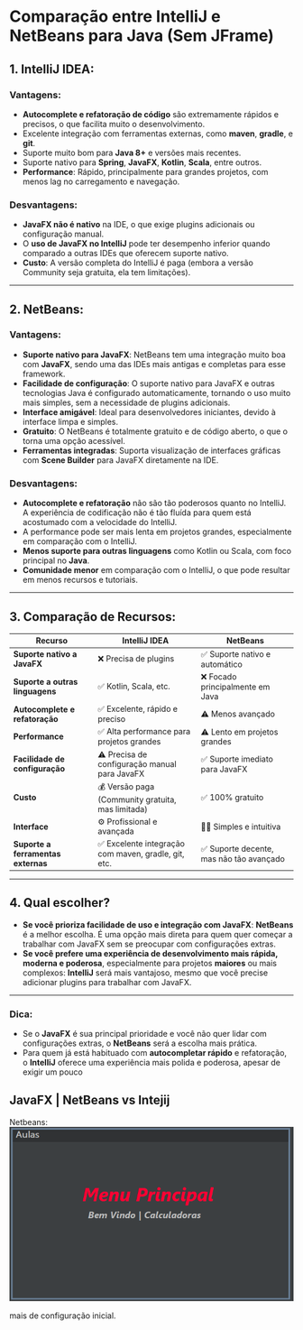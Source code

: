 # Comparação entre IntelliJ e NetBeans para Java (Sem JFrame)

## 1. **IntelliJ IDEA**:
### **Vantagens**:
- **Autocomplete e refatoração de código** são extremamente rápidos e precisos, o que facilita muito o desenvolvimento.
- Excelente integração com ferramentas externas, como **maven**, **gradle**, e **git**.
- Suporte muito bom para **Java 8+** e versões mais recentes.
- Suporte nativo para **Spring**, **JavaFX**, **Kotlin**, **Scala**, entre outros.
- **Performance**: Rápido, principalmente para grandes projetos, com menos lag no carregamento e navegação.


### **Desvantagens**:
- **JavaFX não é nativo** na IDE, o que exige plugins adicionais ou configuração manual.
- O **uso de JavaFX no IntelliJ** pode ter desempenho inferior quando comparado a outras IDEs que oferecem suporte nativo.
- **Custo**: A versão completa do IntelliJ é paga (embora a versão Community seja gratuita, ela tem limitações).

---

## 2. **NetBeans**:
### **Vantagens**:
- **Suporte nativo para JavaFX**: NetBeans tem uma integração muito boa com **JavaFX**, sendo uma das IDEs mais antigas e completas para esse framework.
- **Facilidade de configuração**: O suporte nativo para JavaFX e outras tecnologias Java é configurado automaticamente, tornando o uso muito mais simples, sem a necessidade de plugins adicionais.
- **Interface amigável**: Ideal para desenvolvedores iniciantes, devido à interface limpa e simples.
- **Gratuito**: O NetBeans é totalmente gratuito e de código aberto, o que o torna uma opção acessível.
- **Ferramentas integradas**: Suporta visualização de interfaces gráficas com **Scene Builder** para JavaFX diretamente na IDE.

### **Desvantagens**:
- **Autocomplete e refatoração** não são tão poderosos quanto no IntelliJ. A experiência de codificação não é tão fluída para quem está acostumado com a velocidade do IntelliJ.
- A performance pode ser mais lenta em projetos grandes, especialmente em comparação com o IntelliJ.
- **Menos suporte para outras linguagens** como Kotlin ou Scala, com foco principal no **Java**.
- **Comunidade menor** em comparação com o IntelliJ, o que pode resultar em menos recursos e tutoriais.

---

## 3. **Comparação de Recursos**:

| Recurso                          | **IntelliJ IDEA**               | **NetBeans**                |
|-----------------------------------|---------------------------------|-----------------------------|
| **Suporte nativo a JavaFX**       | ❌ Precisa de plugins           | ✅ Suporte nativo e automático|
| **Suporte a outras linguagens**   | ✅ Kotlin, Scala, etc.           | ❌ Focado principalmente em Java |
| **Autocomplete e refatoração**    | ✅ Excelente, rápido e preciso   | ⚠️ Menos avançado           |
| **Performance**                   | ✅ Alta performance para projetos grandes | ⚠️ Lento em projetos grandes |
| **Facilidade de configuração**    | ⚠️ Precisa de configuração manual para JavaFX | ✅ Suporte imediato para JavaFX |
| **Custo**                          | 💰 Versão paga (Community gratuita, mas limitada) | ✅ 100% gratuito |
| **Interface**                     | ⚙️ Profissional e avançada      | 🧑‍💻 Simples e intuitiva     |
| **Suporte a ferramentas externas**| ✅ Excelente integração com maven, gradle, git, etc. | ✅ Suporte decente, mas não tão avançado |

---

## 4. **Qual escolher?**
- **Se você prioriza facilidade de uso e integração com JavaFX**: **NetBeans** é a melhor escolha. É uma opção mais direta para quem quer começar a trabalhar com JavaFX sem se preocupar com configurações extras.
- **Se você prefere uma experiência de desenvolvimento mais rápida, moderna e poderosa**, especialmente para projetos **maiores** ou mais complexos: **IntelliJ** será mais vantajoso, mesmo que você precise adicionar plugins para trabalhar com JavaFX.

---

### Dica:
- Se o **JavaFX** é sua principal prioridade e você não quer lidar com configurações extras, o **NetBeans** será a escolha mais prática.
- Para quem já está habituado com **autocompletar rápido** e refatoração, o **IntelliJ** oferece uma experiência mais polida e poderosa, apesar de exigir um pouco

## JavaFX | NetBeans vs Intejij

Netbeans:
![Javafx](https://github.com/SidneiAJr/Documentacao/blob/main/prints/Captura%20de%20tela%202025-10-21%20163242.png)



mais de configuração inicial.

